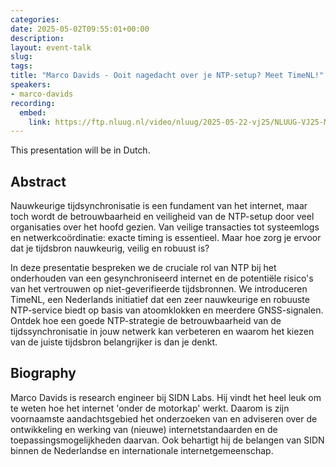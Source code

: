 ```yaml
---
categories:
date: 2025-05-02T09:55:01+00:00
description:
layout: event-talk
slug:
tags:
title: "Marco Davids - Ooit nagedacht over je NTP-setup? Meet TimeNL!"
speakers:
- marco-davids
recording:
  embed:
    link: https://ftp.nluug.nl/video/nluug/2025-05-22-vj25/NLUUG-VJ25-MarcoDavids-OoitNagedachtOverNTPTimeNL.mp4
---
```


This presentation will be in Dutch.

## Abstract

Nauwkeurige tijdsynchronisatie is een fundament van het internet, maar toch wordt de betrouwbaarheid en veiligheid van de NTP-setup door veel organisaties over het hoofd gezien. Van veilige transacties tot systeemlogs en netwerkcoördinatie: exacte timing is essentieel. Maar hoe zorg je ervoor dat je tijdsbron nauwkeurig, veilig en robuust is?

In deze presentatie bespreken we de cruciale rol van NTP bij het onderhouden van een gesynchroniseerd internet en de potentiële risico's van het vertrouwen op niet-geverifieerde tijdsbronnen. We introduceren TimeNL, een Nederlands initiatief dat een zeer nauwkeurige en robuuste NTP-service biedt op basis van atoomklokken en meerdere GNSS-signalen. Ontdek hoe een goede NTP-strategie de betrouwbaarheid van de tijdssynchronisatie in jouw netwerk kan verbeteren en waarom het kiezen van de juiste tijdsbron belangrijker is dan je denkt.

## Biography

Marco Davids is research engineer bij SIDN Labs. Hij vindt het heel leuk om te weten hoe het internet 'onder de motorkap' werkt. Daarom is zijn voornaamste aandachtsgebied het onderzoeken van en adviseren over de ontwikkeling en werking van (nieuwe) internetstandaarden en de toepassingsmogelijkheden daarvan. Ook behartigt hij de belangen van SIDN binnen de Nederlandse en internationale internetgemeenschap.
